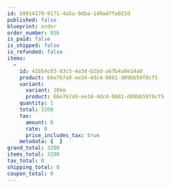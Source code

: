 ```yaml
---
id: b9914170-9171-4a5a-9dba-149ad7fa023d
published: false
blueprint: order
order_number: 936
is_paid: false
is_shipped: false
is_refunded: false
items:
  -
    id: 41b54c03-83c5-4a3d-b2bd-a67b4a9e14a0
    product: 66e767a9-ee34-4dc4-8681-d09bb59f0cf5
    variant:
      variant: 10km
      product: 66e767a9-ee34-4dc4-8681-d09bb59f0cf5
    quantity: 1
    total: 3200
    tax:
      amount: 0
      rate: 0
      price_includes_tax: true
    metadata: {  }
grand_total: 3200
items_total: 3200
tax_total: 0
shipping_total: 0
coupon_total: 0
---
```

